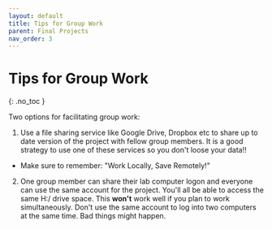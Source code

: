 ```yaml
---
layout: default
title: Tips for Group Work
parent: Final Projects
nav_order: 3
---
```


# Tips for Group Work
{: .no_toc }

Two options for facilitating group work: 

1) Use a file sharing service like Google Drive, Dropbox etc to share up to date version of the project with fellow group members.  It is a good strategy to use one of these services so you don't loose your data!!

* Make sure to remember: "Work Locally, Save Remotely!"

2) One group member can share their lab computer logon and everyone can use the same account for the project.  You'll all be able to access the same H:/ drive space.  This **won't** work well if you plan to work simultaneously.  Don't use the same account to log into two computers at the same time.  Bad things might happen.

